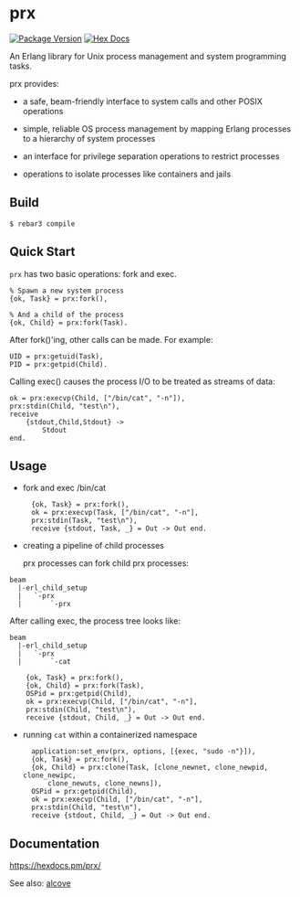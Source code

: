 # prx

[![Package Version](https://img.shields.io/hexpm/v/prx)](https://hex.pm/packages/prx)
[![Hex Docs](https://img.shields.io/badge/hex-docs)](https://hexdocs.pm/prx/)

An Erlang library for Unix process management and system programming
tasks.

prx provides:

* a safe, beam-friendly interface to system calls and other POSIX operations

* simple, reliable OS process management by mapping Erlang processes to
  a hierarchy of system processes

* an interface for privilege separation operations to restrict processes

* operations to isolate processes like containers and jails

## Build

```
$ rebar3 compile
```

## Quick Start

`prx` has two basic operations: fork and exec.

```
% Spawn a new system process
{ok, Task} = prx:fork(),

% And a child of the process
{ok, Child} = prx:fork(Task).
```

After fork()'ing, other calls can be made. For example:

```
UID = prx:getuid(Task),
PID = prx:getpid(Child).
```

Calling exec() causes the process I/O to be treated as streams of data:

```
ok = prx:execvp(Child, ["/bin/cat", "-n"]),
prx:stdin(Child, "test\n"),
receive
    {stdout,Child,Stdout} ->
        Stdout
end.
```

## Usage

* fork and exec /bin/cat

  ```
    {ok, Task} = prx:fork(),
    ok = prx:execvp(Task, ["/bin/cat", "-n"],
    prx:stdin(Task, "test\n"),
    receive {stdout, Task, _} = Out -> Out end.
  ```

* creating a pipeline of child processes

  prx processes can fork child prx processes:

```
beam
  |-erl_child_setup
  |   `-prx
  |       `-prx
```

After calling exec, the process tree looks like:

```
beam
  |-erl_child_setup
  |   `-prx
  |       `-cat
```

```
    {ok, Task} = prx:fork(),
    {ok, Child} = prx:fork(Task),
    OSPid = prx:getpid(Child),
    ok = prx:execvp(Child, ["/bin/cat", "-n"],
    prx:stdin(Child, "test\n"),
    receive {stdout, Child, _} = Out -> Out end.
```

* running `cat` within a containerized namespace

  ```
    application:set_env(prx, options, [{exec, "sudo -n"}]),
    {ok, Task} = prx:fork(),
    {ok, Child} = prx:clone(Task, [clone_newnet, clone_newpid, clone_newipc,
        clone_newuts, clone_newns]),
    OSPid = prx:getpid(Child),
    ok = prx:execvp(Child, ["/bin/cat", "-n"],
    prx:stdin(Child, "test\n"),
    receive {stdout, Child, _} = Out -> Out end.
  ```

## Documentation

https://hexdocs.pm/prx/

See also: [alcove](https://hexdocs.pm/alcove/)
